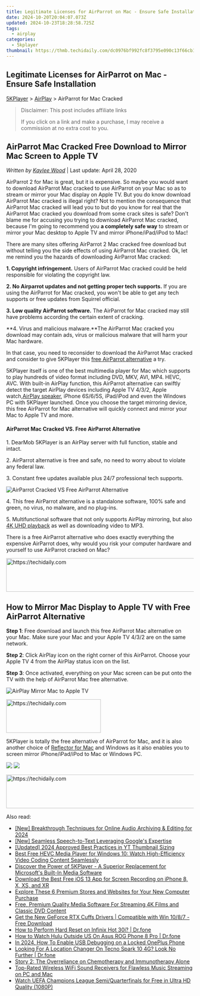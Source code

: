 ```yaml
---
title: Legitimate Licenses for AirParrot on Mac - Ensure Safe Installation
date: 2024-10-20T20:04:07.073Z
updated: 2024-10-23T18:28:58.725Z
tags:
  - airplay
categories:
  - 5kplayer
thumbnail: https://thmb.techidaily.com/dc0976bf992fc8f3795e090c13f66cb1c6f1455915fe3cbbbf65ceba836d3f9e.jpg
---
```


## Legitimate Licenses for AirParrot on Mac - Ensure Safe Installation

[5KPlayer](https://tools.techidaily.com/5kplayer/products/) \> [AirPlay](https://tools.techidaily.com/5kplayer/airplay/) \> AirParrot for Mac Cracked

>  Disclaimer: This post includes affiliate links
>
>  If you click on a link and make a purchase, I may receive a commission at no extra cost to you.
>

## AirParrot Mac Cracked Free Download to Mirror Mac Screen to Apple TV

 _Written by [Kaylee Wood](https://www.quora.com/profile/Amanda-Hu-21)_ | Last update: April 28, 2020

AirParrot 2 for Mac is great, but it is expensive. So maybe you would want to download AirParrot Mac cracked to use AirParrot on your Mac so as to stream or mirror your Mac display on Apple TV. But you do know download AirParrot Mac cracked is illegal right? Not to mention the consequence that AirParrot Mac cracked will lead you to but do you know for real that the AirParrot Mac cracked you download from some crack sites is safe? Don't blame me for accusing you trying to download AirParrot Mac cracked, because I'm going to recommend you **a completely safe way** to stream or mirror your Mac desktop to Apple TV and mirror iPhone/iPad/iPod to Mac!

There are many sites offering AirParrot 2 Mac cracked free download but without telling you the side effects of using AirParrot Mac cracked. Ok, let me remind you the hazards of downloading AirParrot Mac cracked: 

**1\. Copyright infringement.** Users of AirParrot Mac cracked could be held responsible for violating the copyright law. 

**2\. No Airparrot updates and not getting proper tech supports.** If you are using the AirParrot for Mac cracked, you won't be able to get any tech supports or free updates from Squirrel official. 

**3\. Low quality AirParrot software.** The AirParrot for Mac cracked may still have problems according the certain extent of cracking.

**4\. Virus and malicious malware.**The AirParrot Mac cracked you download may contain ads, virus or malicious malware that will harm your Mac hardware. 

In that case, you need to reconsider to download the AirParrot Mac cracked and consider to give 5KPlayer this [free AirParrot alternative](https://tools.techidaily.com/5kplayer/airplay/) a try. 

5KPlayer itself is one of the best multimedia player for Mac which supports to play hundreds of video format including DVD, MKV, AVI, MP4\. HEVC, AVC. With built-in AirPlay function, this AirParrot alternative can swiftly detect the target AirPlay devices including Apple TV 4/3/2, Apple watch,[AirPlay speaker](https://tools.techidaily.com/5kplayer/airplay/), iPhone 6S/6/5S, iPad/iPod and even the Windows PC with 5KPlayer launched. Once you choose the target mirroring device, this free AirParrot for Mac alternative will quickly connect and mirror your Mac to Apple TV and more.

#### **AirParrot Mac Cracked VS. Free AirParrot Alternative**

1\. DearMob 5KPlayer is an AirPlay server with full function, stable and intact. 

2\. AirParrot alternative is free and safe, no need to worry about to violate any federal law. 

3\. Constant free updates available plus 24/7 professional tech supports. 

![AirParrot Cracked VS Free AirParrot Alternative](https://www.5kplayer.com/airplay/img/airparrot-vs-5kplayer.jpg)

4\. This free AirParrot alternative is a standalone software, 100% safe and green, no virus, no malware, and no plug-ins. 

5\. Multifunctional software that not only supports AirPlay mirroring, but also [4K UHD playback](https://tools.techidaily.com/5kplayer/video-music-player/) as well as downloading video to MP3.

There is a free AirParrot alternative who does exactly everything the expensive AirParrot does, why would you risk your computer hardware and yourself to use AirParrot cracked on Mac? 

<!-- affiliate ads begin -->
<a href="https://appsumo.8odi.net/c/5597632/2111995/7443" target="_top" id="2111995">
  <img src="//a.impactradius-go.com/display-ad/7443-2111995" border="0" alt="https://techidaily.com" width="728" height="90"/>
</a>
<img height="0" width="0" src="https://appsumo.8odi.net/i/5597632/2111995/7443" style="position:absolute;visibility:hidden;" border="0" />
<!-- affiliate ads end -->

## How to Mirror Mac Display to Apple TV with Free AirParrot Alternative

**Step 1**: Free download and launch this free AirParrot Mac alternative on your Mac. Make sure your Mac and your Apple TV 4/3/2 are on the same network.

**Step 2**: Click AirPlay icon on the right corner of this AirParrot. Choose your Apple TV 4 from the AirPlay status icon on the list.

**Step 3**: Once activated, everything on your Mac screen can be put onto the TV with the help of AirParrot Mac free alternative.

![AirPlay Mirror Mac to Apple TV](https://www.5kplayer.com/airplay/img/5k-airplay-xsy-airplay-with-win10-15021501.jpg) 

<!-- affiliate ads begin -->
<a href="https://25home.pxf.io/c/5597632/2148641/16836" target="_top" id="2148641">
  <img src="//a.impactradius-go.com/display-ad/16836-2148641" border="0" alt="https://techidaily.com" width="254" height="90"/>
</a>
<img height="0" width="0" src="https://25home.pxf.io/i/5597632/2148641/16836" style="position:absolute;visibility:hidden;" border="0" />
<!-- affiliate ads end -->

5KPlayer is totally the free alternative of AirParrot for Mac, and it is also another choice of [Reflector for Mac](https://tools.techidaily.com/5kplayer/airplay/) and Windows as it also enables you to screen mirror iPhone/iPad/iPod to Mac or Windows PC. 

[![](https://www.5kplayer.com/airplay/../button/freedownbackmac.png)](https://tools.techidaily.com/5kplayer/products/) [![](https://www.5kplayer.com/airplay/../button/freedownwhitewin.png)](https://tools.techidaily.com/5kplayer/products/)

<!-- affiliate ads begin -->
<a href="https://aligracehair.sjv.io/c/5597632/2115951/19272" target="_top" id="2115951">
  <img src="//a.impactradius-go.com/display-ad/19272-2115951" border="0" alt="https://techidaily.com" width="728" height="90"/>
</a>
<img height="0" width="0" src="https://aligracehair.sjv.io/i/5597632/2115951/19272" style="position:absolute;visibility:hidden;" border="0" />
<!-- affiliate ads end -->

<ins class="adsbygoogle"
     style="display:block"
     data-ad-format="autorelaxed"
     data-ad-client="ca-pub-7571918770474297"
     data-ad-slot="1223367746"></ins>

<ins class="adsbygoogle"
     style="display:block"
     data-ad-client="ca-pub-7571918770474297"
     data-ad-slot="8358498916"
     data-ad-format="auto"
     data-full-width-responsive="true"></ins>

<span class="atpl-alsoreadstyle">Also read:</span>
<div><ul>
<li><a href="https://screen-video-capture.techidaily.com/new-breakthrough-techniques-for-online-audio-archiving-and-editing-for-2024/"><u>[New] Breakthrough Techniques for Online Audio Archiving & Editing for 2024</u></a></li>
<li><a href="https://screen-sharing-recording.techidaily.com/new-seamless-speech-to-text-leveraging-googles-expertise/"><u>[New] Seamless Speech-to-Text Leveraging Google's Expertise</u></a></li>
<li><a href="https://facebook-video-footage.techidaily.com/updated-2024-approved-best-practices-in-yt-thumbnail-sizing/"><u>[Updated] 2024 Approved Best Practices in YT Thumbnail Sizing</u></a></li>
<li><a href="https://media-tips.techidaily.com/best-free-hevc-media-player-for-windows-10-watch-high-efficiency-video-coding-content-seamlessly/"><u>Best Free HEVC Media Player for Windows 10: Watch High-Efficiency Video Coding Content Seamlessly</u></a></li>
<li><a href="https://media-tips.techidaily.com/discover-the-power-of-5kplayer-a-superior-replacement-for-microsofts-built-in-media-software/"><u>Discover the Power of 5KPlayer - A Superior Replacement for Microsoft's Built-In Media Software</u></a></li>
<li><a href="https://media-tips.techidaily.com/download-the-best-free-ios-13-app-for-screen-recording-on-iphone-8-x-xs-and-xr/"><u>Download the Best Free iOS 13 App for Screen Recording on iPhone 8, X, XS, and XR</u></a></li>
<li><a href="https://buynow-reviews.techidaily.com/explore-these-6-premium-stores-and-websites-for-your-new-computer-purchase/"><u>Explore These 6 Premium Stores and Websites for Your New Computer Purchase</u></a></li>
<li><a href="https://media-tips.techidaily.com/free-premium-quality-media-software-for-streaming-4k-films-and-classic-dvd-content/"><u>Free, Premium Quality Media Software For Streaming 4K Films and Classic DVD Content</u></a></li>
<li><a href="https://win-dash.techidaily.com/get-the-new-geforce-rtx-cuffs-drivers-compatible-with-win-1087-free-download/"><u>Get the New GeForce RTX Cuffs Drivers | Compatible with Win 10/8/7 - Free Download</u></a></li>
<li><a href="https://techidaily.com/how-to-perform-hard-reset-on-infinix-hot-30i-drfone-by-drfone-reset-android-reset-android/"><u>How to Perform Hard Reset on Infinix Hot 30i? | Dr.fone</u></a></li>
<li><a href="https://change-location.techidaily.com/how-to-watch-hulu-outside-us-on-asus-rog-phone-8-pro-drfone-by-drfone-virtual-android/"><u>How to Watch Hulu Outside US On Asus ROG Phone 8 Pro | Dr.fone</u></a></li>
<li><a href="https://easy-unlock-android.techidaily.com/in-2024-how-to-enable-usb-debugging-on-a-locked-oneplus-phone-by-drfone-android/"><u>In 2024, How To Enable USB Debugging on a Locked OnePlus Phone</u></a></li>
<li><a href="https://fake-location.techidaily.com/looking-for-a-location-changer-on-tecno-spark-10-4g-look-no-further-drfone-by-drfone-virtual-android/"><u>Looking For A Location Changer On Tecno Spark 10 4G? Look No Further | Dr.fone</u></a></li>
<li><a href="https://media-tips.techidaily.com/story-2-the-overreliance-on-chemotherapy-and-immunotherapy-alone/"><u>Story 2: The Overreliance on Chemotherapy and Immunotherapy Alone</u></a></li>
<li><a href="https://media-tips.techidaily.com/top-rated-wireless-wifi-sound-receivers-for-flawless-music-streaming-on-pc-and-mac/"><u>Top-Rated Wireless WiFi Sound Receivers for Flawless Music Streaming on PC and Mac</u></a></li>
<li><a href="https://media-tips.techidaily.com/watch-uefa-champions-league-semiquarterfinals-for-free-in-ultra-hd-quality-1080p/"><u>Watch UEFA Champions League Semi/Quarterfinals for Free in Ultra HD Quality (1080P)</u></a></li>
</ul></div>

